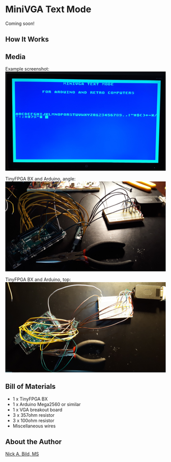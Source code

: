 # MiniVGA Text Mode

Coming soon!

## How It Works

## Media

Example screenshot:
![MiniVGA](https://raw.githubusercontent.com/nickbild/fpga_vga_text_mode/main/media/screen_sm.jpg)

TinyFPGA BX and Arduino, angle:
![MiniVGA](https://raw.githubusercontent.com/nickbild/fpga_vga_text_mode/main/media/angle_sm.jpg)

TinyFPGA BX and Arduino, top:
![MiniVGA](https://raw.githubusercontent.com/nickbild/fpga_vga_text_mode/main/media/top_sm.jpg)

## Bill of Materials

- 1 x TinyFPGA BX
- 1 x Arduino Mega2560 or similar
- 1 x VGA breakout board
- 3 x 357ohm resistor
- 3 x 100ohm resistor
- Miscellaneous wires

## About the Author

[Nick A. Bild, MS](https://nickbild79.firebaseapp.com/#!/)
